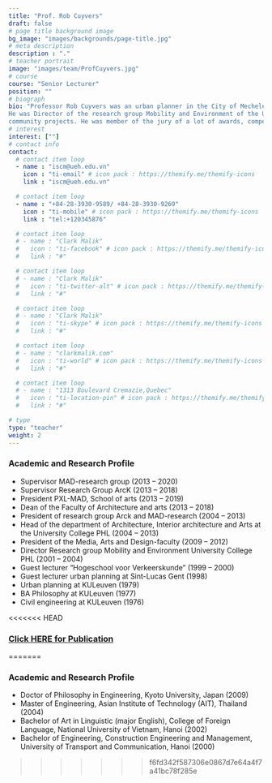 ```yaml
---
title: "Prof. Rob Cuyvers"
draft: false
# page title background image
bg_image: "images/backgrounds/page-title.jpg"
# meta description
description : "."
# teacher portrait
image: "images/team/ProfCuyvers.jpg"
# course
course: "Senior Lecturer"
position: ""
# biograph
bio: "Professor Rob Cuyvers was an urban planner in the City of Mechelen, Belgium and a senior advisor for private companies and the Flemish government. He successfully managed large, complex urban projects in a regional or urban context. He was responsible for teams and budgets, and for formulating objectives and achieving goals (e.g. Lamot-site Mechelen, Park Spoor Noord Antwerp, Spatial Structure Plan Antwerp). He built up experience with participation processes and co-creation involving different actors, such as inhabitants, economic actors, planners, social actors and policy makers.
He was Director of the research group Mobility and Environment of the University College PHL and Head of the department of Architecture, Interior Architecture and Arts at the University College PHL. He was Dean of the Faculty of Architecture and arts at Hasselt University, and promoter of different international and
community projects. He was member of the jury of a lot of awards, competitions and selections (e.g. for the Flemish Governmental Architect)."
# interest
interest: [""]
# contact info
contact:
  # contact item loop
  - name : "iscm@ueh.edu.vn"
    icon : "ti-email" # icon pack : https://themify.me/themify-icons
    link : "iscm@ueh.edu.vn"

  # contact item loop
  - name : "+84-28-3930-9589/ +84-28-3930-9269"
    icon : "ti-mobile" # icon pack : https://themify.me/themify-icons
    link : "tel:+120345876"

  # contact item loop
  # - name : "Clark Malik"
  #   icon : "ti-facebook" # icon pack : https://themify.me/themify-icons
  #   link : "#"

  # contact item loop
  # - name : "Clark Malik"
  #   icon : "ti-twitter-alt" # icon pack : https://themify.me/themify-icons
  #   link : "#"

  # contact item loop
  # - name : "Clark Malik"
  #   icon : "ti-skype" # icon pack : https://themify.me/themify-icons
  #   link : "#"

  # contact item loop
  # - name : "clarkmalik.com"
  #   icon : "ti-world" # icon pack : https://themify.me/themify-icons
  #   link : "#"

  # contact item loop
  # - name : "1313 Boulevard Cremazie,Quebec"
  #   icon : "ti-location-pin" # icon pack : https://themify.me/themify-icons
  #   link : "#"

# type
type: "teacher"
weight: 2
---
```


### Academic and Research Profile
* 	Supervisor MAD-research group (2013 – 2020)
* 	Supervisor Research Group ArcK (2013 – 2018)
* 	President PXL-MAD, School of arts (2013 – 2019)
* 	Dean of the Faculty of Architecture and arts (2013 – 2018)
* 	President of research group Arck and MAD-research (2004 – 2013)
* 	Head of the department of Architecture, Interior architecture and Arts at the University College PHL (2004 – 2013) 
* 	President of the Media, Arts and Design-faculty (2009 – 2012)
* 	Director Research group Mobility and Environment University College PHL (2001 – 2004)
* 	Guest lecturer “Hogeschool voor Verkeerskunde” (1999 – 2000)
* 	Guest lecturer urban planning at Sint-Lucas Gent (1998)
* 	Urban planning at KULeuven (1979)
* 	BA Philosophy at KULeuven (1977)
* 	Civil engineering at KULeuven (1976)

<<<<<<< HEAD
### [Click HERE for Publication](https://documentserver.uhasselt.be/cris/rp/rp03105;jsessionid=9239716EE0C82C579448DBAC8321F7D6)
=======

### Academic and Research Profile
* Doctor of Philosophy in Engineering, Kyoto University, Japan (2009)
* Master of Engineering, Asian Institute of Technology (AIT), Thailand (2004)
* Bachelor of Art in Linguistic (major English), College of Foreign Language, National University of Vietnam, Hanoi (2002)
* Bachelor of Engineering, Construction Engineering and Management, University of Transport and Communication, Hanoi (2000)
>>>>>>> f6fd342f587306e0867d7e64a4f7a41bc78f285e
